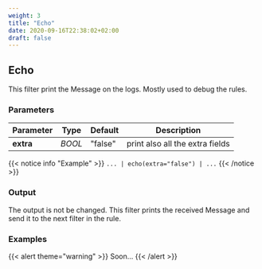 ```yaml
---
weight: 3
title: "Echo"
date: 2020-09-16T22:38:02+02:00
draft: false
---
```


## Echo

This filter print the Message on the logs. Mostly used to debug the rules.  

### Parameters

 | Parameter | Type | Default | Description 
 | --- | --- | --- | --- |
 | **extra** | _BOOL_ | "false" | print also all the extra fields |
 
{{< notice info "Example" >}} 
`... | echo(extra="false") | ...`
{{< /notice >}}

### Output

The output is not be changed. This filter prints the received Message and send it to the next filter in the rule.

### Examples

{{< alert theme="warning" >}}
Soon...
{{< /alert >}} 